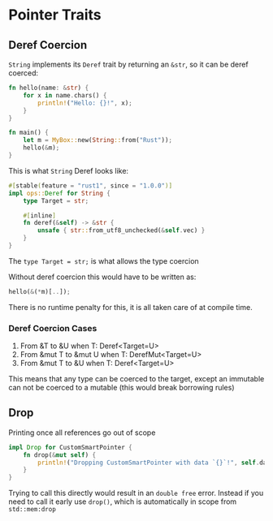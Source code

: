 # Pointer Traits
## Deref Coercion
`String` implements its `Deref` trait by returning an `&str`, so it can be deref coerced:
```rust
fn hello(name: &str) {
    for x in name.chars() {
        println!("Hello: {}!", x);
    }
}

fn main() {
    let m = MyBox::new(String::from("Rust"));
    hello(&m);
}
```
This is what `String` Deref looks like:
```rust
#[stable(feature = "rust1", since = "1.0.0")]
impl ops::Deref for String {
    type Target = str;

    #[inline]
    fn deref(&self) -> &str {
        unsafe { str::from_utf8_unchecked(&self.vec) }
    }
}
```
The `type Target = str;` is what allows the type coercion

Without deref coercion this would have to be written as:
```rust
hello(&(*m)[..]);
```
There is no runtime penalty for this, it is all taken care of at compile time.

### Deref Coercion Cases
1. From &T to &U when T: Deref<Target=U>
2. From &mut T to &mut U when T: DerefMut<Target=U>
3. From &mut T to &U when T: Deref<Target=U>

This means that any type can be coerced to the target, except an immutable can not be coerced to a mutable (this would break borrowing rules)

## Drop
Printing once all references go out of scope
```rust
impl Drop for CustomSmartPointer {
    fn drop(&mut self) {
        println!("Dropping CustomSmartPointer with data `{}`!", self.data);
    }
}
```
Trying to call this directly would result in an `double free` error. Instead if you need to call it early use `drop()`, which is automatically in scope from `std::mem:drop`


